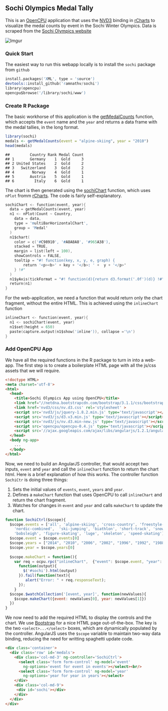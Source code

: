 ## Sochi Olympics Medal Tally

This is an [OpenCPU](http://opencpu.org) application that uses the [NVD3](http://nvd3.org) binding in [rCharts](http://rcharts.io) to visualize the medal counts by event in the Sochi Winter Olympics. Data is scraped from the [Sochi Olympics website](http://www.sochi2014.com/en)

![Imgur](http://i.imgur.com/hrbo8r4.png)

### Quick Start

The easiest way to run this webapp locally is to install the `sochi` package from `github`

```S
install.packages('XML', type = 'source')
devtools::install_github('ramnathv/sochi')
library(opencpu)
opencpu$browse('/library/sochi/www')
```


### Create R Package

The basic workhorse of this application is the [getMedalCounts](https://github.com/ramnathv/sochi/blob/master/R/sochi.R#L1) function, which accepts the `event` name and the `year` and returns a data frame with the medal tallies, in the long format.


```r
library(sochi)
medals <- getMedalCounts(event = "alpine-skiing", year = "2010")
head(medals)
```

```
##         Country Rank Medal Count
## 1       Germany    1  Gold     3
## 2 United States    2  Gold     2
## 3   Switzerland    3  Gold     2
## 4        Norway    4  Gold     1
## 5       Austria    5  Gold     1
## 6         Italy    6  Gold     1
```


The chart is then generated using the [sochiChart](https://github.com/ramnathv/sochi/blob/master/R/sochi.R#L38) function, which uses `nPlot` fromm [rCharts](http://rcharts.io). The code is fairly self-explanatory.

```S
sochiChart <- function(event, year){
  data = getMedalCounts(event, year)
  n1 <- nPlot(Count ~ Country, 
    data = data,
    type = 'multiBarHorizontalChart',
    group = 'Medal'
  )
  n1$chart(
    color = c('#C98910', '#A8A8A8', '#965A38'),
    stacked = TRUE,
    margin = list(left = 100),
    showControls = FALSE,
    tooltip = "#! function(key, x, y, e, graph) {
        return '<p><b>' + key + '</b>: ' +  y + '</p>'
    } !#"
  )
  n1$yAxis(tickFormat = "#! function(d){return d3.format('.0f')(d)} !#")
  return(n1)
}
```

For the web-application, we need a function that would return only the chart fragment, without the entire HTML. This is achieved using the `inlineChart` function

```S
inlineChart <- function(event, year){
  n1 <- sochiChart(event, year)
  n1$set(height = 650)
  paste(capture.output(n1$show('inline')), collapse ='\n')
}
```

### Add OpenCPU App

We have all the required functions in the R package to turn in into a web-app. The first step is to create a boilerplate HTML page with all the js/css assets that we will require.

```html
<!doctype HTML>
<meta charset='utf-8'>
<html>
  <head>
    <title>Sochi Olympics App using OpenCPU</title>
    <link href="//netdna.bootstrapcdn.com/bootstrap/3.1.1/css/bootstrap.min.css" rel='stylesheet'>
    <link href='nvd3/css/nv.d3.css' rel='stylesheet' >
    <script src='nvd3/js/jquery-1.8.2.min.js' type='text/javascript'></script>
    <script src='nvd3/js/d3.v3.min.js' type='text/javascript'></script>
    <script src='nvd3/js/nv.d3.min-new.js' type='text/javascript'></script>
    <script src='opencpu/opencpu-0.4.js' type='text/javascript'></script>
    <script src='//ajax.googleapis.com/ajax/libs/angularjs/1.2.1/angular.min.js'></script>
  </head>
  <body ng-app>
    ...
  </body>
</html>
```

Now, we need to build an AngularJS controller, that would accept two inputs, `event` and `year` and call the `inlineChart` function to return the chart html. Here is a brief explanation of how this works. The controller function `SochiCtr` is doing three things:

1. Sets the initial values of `events`, `event`, `years` and `year`.
2. Defines a `makeChart` function that uses OpenCPU to call `inlineChart` and return the chart fragment.
3. Watches for changes in `event` and `year` and calls `makeChart` to update the chart.

```js
function SochiCtrl($scope){
  $scope.events = ['all', 'alpine-skiing', 'cross-country', 'freestyle-skiing', 
    'nordic-combined',  'ski-jumping', 'biathlon', 'short-track', 'snowboard', 
    'bobsleigh', 'figure-skating', 'luge', 'skeleton', 'speed-skating']
  $scope.event = $scope.events[0]
  $scope.years = ["2014", "2010", "2006", "2002", "1996", "1992", "1988", "1984"]
  $scope.year = $scope.years[0]    
  
  $scope.makeChart = function(){
    var req = ocpu.rpc("inlineChart",  {"event": $scope.event, "year": $scope.year}, 
      function(output){   
        $('#sochi').html(output)
      }).fail(function(text){
         alert("Error: " + req.responseText);
      });
    }
  $scope.$watchCollection('[event, year]', function(newValues){
    $scope.makeChart({event: newValues[0], year: newValues[1]})
  })
}
```

We now need to add the required HTML to display the controls and the chart. We use [Bootstrap](http://getbootstrap.com) for a nice HTML page out-of-the-box. The key is the two `<select>...</select>` boxes, which are dynamically populated by the controller. AngularJS uses the `$scope` variable to maintain two-way data binding, reducing the need for writting spaghetti update code.

```html
<div class='container'>
  <div class='row' id='medals'>
    <div class='col-md-3' ng-controller='SochiCtrl'>
      <select class='form form-control' ng-model='event' 
        ng-options='event for event in events'></select><br/>
      <select class='form form-control' ng-model='year' 
        ng-options='year for year in years'></select>
    </div>
    <div class='col-md-9'>
     <div id='sochi'></div>
    </div>
  </div>
</div>
```





